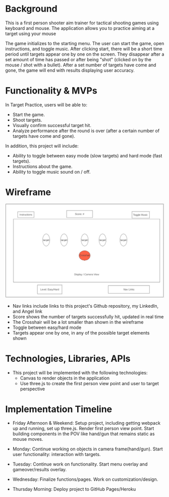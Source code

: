 
# Background

This is a first person shooter aim trainer for tactical shooting games using keyboard and mouse. The application allows you to practice aiming at a target using your mouse

The game initializes to the starting menu. The user can start the game, open instructions, and toggle music. After clicking start, there will be a short time period until targets appear one by one on the screen. They disappear after a set amount of time has passed or after being "shot" (clicked on by the mouse / shot with a bullet). After a set number of targets have come and gone, the game will end with results displaying user accuracy.

# Functionality & MVPs
In Target Practice, users will be able to:

- Start the game.
- Shoot targets.
- Visually confirm successful target hit.
- Analyze performance after the round is over (after a certain number of targets have come and gone).


In addition, this project will include:
- Ability to toggle between easy mode (slow targets) and hard mode (fast targets).
- Instructions about the game.
- Ability to toggle music sound on / off.


# Wireframe
![wireframe](./js_project_wireframe.JPG)
- Nav links include links to this project's Github repository, my LinkedIn, and Angel link
- Score shows the number of targets successfully hit, updated in real time
- The Crosshair will be a lot smaller than shown in the wireframe
- Toggle between easy/hard mode
- Targets appear one by one, in any of the possible target elements shown

# Technologies, Libraries, APIs

- This project will be implemented with the following technologies: 
    + Canvas to render objects in the application
    + Use three.js to create the first person view point and user to target perspective

# Implementation Timeline
- Friday Afternoon & Weekend: Setup project, including getting webpack up and running, set up three.js. Render first person view point. Start building components in the POV like hand/gun that remains static as mouse moves.

- Monday: Continue working on objects in camera frame(hand/gun). Start user functionality: interaction with targets. 

- Tuesday: Continue work on functionality. Start menu overlay and gameover/results overlay.

- Wednesday: Finalize functions/pages. Work on customization/design.

- Thursday Morning: Deploy project to GitHub Pages/Heroku
